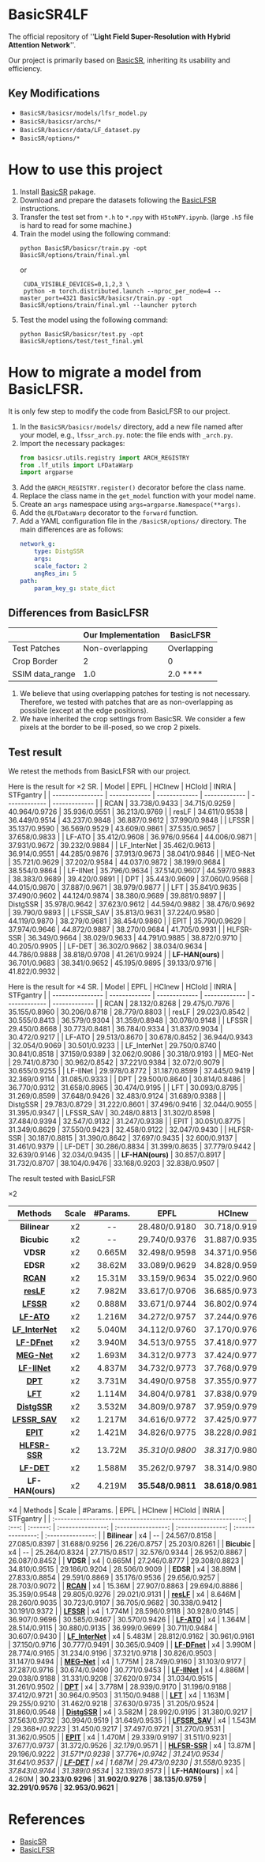 # BasicSR4LF

The official repository of ''**Light Field Super-Resolution with Hybrid Attention Network**''.

Our project is primarily based on [BasicSR](https://github.com/XPixelGroup/BasicSR/tree/master/basicsr), inheriting its usability and efficiency.

## Key Modifications
+ `BasicSR/basicsr/models/lfsr_model.py`
+ `BasicSR/basicsr/archs/*`
+ `BasicSR/basicsr/data/LF_dataset.py`
+ `BasicSR/options/*`





# How to use this project

1. Install [BasicSR](https://github.com/XPixelGroup/BasicSR/tree/master/basicsr) pakage.
2. Download and prepare the datasets following the [BasicLFSR](https://github.com/ZhengyuLiang24/BasicLFSR) instructions.
3. Transfer the test set from `*.h` to `*.npy` with `H5toNPY.ipynb`. (large `.h5` file is hard to read for some machine.)
4. Train the model using the following command:
   ```shell
   python BasicSR/basicsr/train.py -opt BasicSR/options/train/final.yml
   ``` 
   or
   ```shell
    CUDA_VISIBLE_DEVICES=0,1,2,3 \
    python -m torch.distributed.launch --nproc_per_node=4 --master_port=4321 BasicSR/basicsr/train.py -opt BasicSR/options/train/final.yml --launcher pytorch
   ```
5. Test the model using the following command:
   ```shell
   python BasicSR/basicsr/test.py -opt BasicSR/options/test/test_final.yml
   ```


# How to migrate a model from BasicLFSR.

It is only few step to modify the code from BasicLFSR to our project.

1. In the `BasicSR/basicsr/models/` directory, add a new file named after your model, e.g., `lfssr_arch.py`. note: the file ends with `_arch.py`.
2. Import the necessary packages:
    ```python
    from basicsr.utils.registry import ARCH_REGISTRY
    from .lf_utils import LFDataWarp
    import argparse
    ```
3. Add the `@ARCH_REGISTRY.register()` decorator before the class name.
4. Replace the class name in the `get_model` function with your model name.    
5. Create an `args` namespace using `args=argparse.Namespace(**args)`.
6. Add the `@LFDataWarp` decorator to the `forward` function.
7. Add a YAML configuration file in the `/BasicSR/options/` directory. The main differences are as follows:
    ```yml
    network_g:
        type: DistgSSR
        args:
        scale_factor: 2
        angRes_in: 5
    path:
        param_key_g: state_dict
    ```

## Differences from BasicLFSR
|                 | Our Implementation | BasicLFSR    |
| --------------- | ------------------ | ------------ |
| Test Patches    | Non-overlapping    | Overlapping  |
| Crop Border     | 2                  | 0            |
| SSIM data_range | 1.0                | 2.0     **** |

1. We believe that using overlapping patches for testing is not necessary. Therefore, we tested with patches that are as non-overlapping as possible (except at the edge positions).
2. We have inherited the crop settings from BasicSR. We consider a few pixels at the border to be ill-posed, so we crop 2 pixels.


## Test result
We retest the methods from BasicLFSR with our project.

Here is the result for $\times2$ SR.
| Model            | EPFL          | HCInew        | HCIold        | INRIA         | STFgantry     |
| ---------------- | ------------- | ------------- | ------------- | ------------- | ------------- |
| RCAN             | 33.738/0.9433 | 34.715/0.9259 | 40.964/0.9726 | 35.936/0.9551 | 36.213/0.9769 |
| resLF            | 34.611/0.9538 | 36.449/0.9514 | 43.237/0.9848 | 36.887/0.9612 | 37.990/0.9848 |
| LFSSR            | 35.137/0.9590 | 36.569/0.9529 | 43.609/0.9861 | 37.535/0.9657 | 37.658/0.9833 |
| LF-ATO           | 35.412/0.9608 | 36.976/0.9564 | 44.006/0.9871 | 37.931/0.9672 | 39.232/0.9884 |
| LF_InterNet      | 35.462/0.9613 | 36.914/0.9551 | 44.285/0.9876 | 37.913/0.9673 | 38.041/0.9846 |
| MEG-Net          | 35.721/0.9629 | 37.202/0.9584 | 44.037/0.9872 | 38.199/0.9684 | 38.554/0.9864 |
| LF-IINet         | 35.796/0.9634 | 37.514/0.9607 | 44.597/0.9883 | 38.383/0.9689 | 39.420/0.9891 |
| DPT              | 35.443/0.9609 | 37.060/0.9568 | 44.015/0.9870 | 37.887/0.9671 | 38.979/0.9877 |
| LFT              | 35.841/0.9635 | 37.490/0.9602 | 44.124/0.9874 | 38.380/0.9689 | 39.881/0.9897 |
| DistgSSR         | 35.978/0.9642 | 37.623/0.9612 | 44.594/0.9882 | 38.476/0.9692 | 39.790/0.9893 |
| LFSSR_SAV        | 35.813/0.9631 | 37.224/0.9580 | 44.119/0.9870 | 38.279/0.9681 | 38.454/0.9860 |
| EPIT             | 35.790/0.9629 | 37.974/0.9646 | 44.872/0.9887 | 38.270/0.9684 | 41.705/0.9931 |
| HLFSR-SSR        | 36.349/0.9664 | 38.029/0.9633 | 44.791/0.9885 | 38.872/0.9710 | 40.205/0.9905 |
| LF-DET           | 36.302/0.9662 | 38.034/0.9634 | 44.786/0.9888 | 38.818/0.9708 | 41.261/0.9924 |
| **LF-HAN(ours)** | 36.701/0.9683 | 38.341/0.9652 | 45.195/0.9895 | 39.133/0.9716 | 41.822/0.9932 |

Here is the result for $\times4$ SR.
| Model            | EPFL          | HCInew        | HCIold        | INRIA         | STFgantry     |
| ---------------- | ------------- | ------------- | ------------- | ------------- | ------------- |
| RCAN             | 28.132/0.8268 | 29.475/0.7976 | 35.155/0.8960 | 30.206/0.8718 | 28.779/0.8803 |
| resLF            | 29.023/0.8542 | 30.555/0.8413 | 36.579/0.9304 | 31.359/0.8948 | 30.076/0.9148 |
| LFSSR            | 29.450/0.8668 | 30.773/0.8481 | 36.784/0.9334 | 31.837/0.9034 | 30.472/0.9217 |
| LF-ATO           | 29.513/0.8670 | 30.678/0.8452 | 36.944/0.9343 | 32.054/0.9069 | 30.501/0.9233 |
| LF_InterNet      | 29.750/0.8740 | 30.841/0.8518 | 37.159/0.9389 | 32.062/0.9086 | 30.318/0.9193 |
| MEG-Net          | 29.741/0.8730 | 30.962/0.8542 | 37.221/0.9384 | 32.072/0.9079 | 30.655/0.9255 |
| LF-IINet         | 29.978/0.8772 | 31.187/0.8599 | 37.445/0.9419 | 32.369/0.9114 | 31.085/0.9333 |
| DPT              | 29.500/0.8640 | 30.814/0.8486 | 36.770/0.9312 | 31.658/0.8965 | 30.474/0.9195 |
| LFT              | 30.093/0.8795 | 31.269/0.8599 | 37.648/0.9426 | 32.483/0.9124 | 31.689/0.9388 |
| DistgSSR         | 29.783/0.8729 | 31.222/0.8601 | 37.496/0.9416 | 32.044/0.9055 | 31.395/0.9347 |
| LFSSR_SAV        | 30.248/0.8813 | 31.302/0.8598 | 37.484/0.9394 | 32.547/0.9132 | 31.247/0.9338 |
| EPIT             | 30.051/0.8775 | 31.349/0.8629 | 37.550/0.9423 | 32.458/0.9122 | 32.047/0.9430 |
| HLFSR-SSR        | 30.187/0.8815 | 31.390/0.8642 | 37.697/0.9435 | 32.600/0.9137 | 31.461/0.9379 |
| LF-DET           | 30.286/0.8834 | 31.399/0.8635 | 37.779/0.9442 | 32.639/0.9146 | 32.034/0.9435 |
| **LF-HAN(ours)** | 30.857/0.8917 | 31.732/0.8707 | 38.104/0.9476 | 33.168/0.9203 | 32.838/0.9507 |



The result tested with BasicLFSR

$\times 2$

|                            Methods                             | Scale | #Params. |       EPFL        |      HCInew       |      HCIold       |       INRIA       |      STFgantry      |
| :------------------------------------------------------------: | :---: | :------: | :---------------: | :---------------: | :---------------: | :---------------: | :-----------------: |
|                          **Bilinear**                          |  x2   |    --    |   28.480/0.9180   |   30.718/0.9192   |   36.243/0.9709   |   30.134/0.9455   |    29.577/0.9310    |
|                          **Bicubic**                           |  x2   |    --    |   29.740/0.9376   |   31.887/0.9356   |   37.686/0.9785   |   31.331/0.9577   |    31.063/0.9498    |
|                            **VDSR**                            |  x2   |  0.665M  |   32.498/0.9598   |   34.371/0.9561   |   40.606/0.9867   |   34.439/0.9741   |    35.541/0.9789    |
|                            **EDSR**                            |  x2   |  38.62M  |   33.089/0.9629   |   34.828/0.9592   |   41.014/0.9874   |   34.985/0.9764   |    36.296/0.9818    |
|         [**RCAN**](https://github.com/yulunzhang/RCAN)         |  x2   |  15.31M  |   33.159/0.9634   |   35.022/0.9603   |   41.125/0.9875   |   35.046/0.9769   |    36.670/0.9831    |
|          [**resLF**](https://github.com/shuozh/resLF)          |  x2   |  7.982M  |   33.617/0.9706   |   36.685/0.9739   |   43.422/0.9932   |   35.395/0.9804   |    38.354/0.9904    |
|  [**LFSSR**](https://github.com/jingjin25/LFSSR-SAS-PyTorch)   |  x2   |  0.888M  |   33.671/0.9744   |   36.802/0.9749   |   43.811/0.9938   |   35.279/0.9832   |    37.944/0.9898    |
|      [**LF-ATO**](https://github.com/jingjin25/LFSSR-ATO)      |  x2   |  1.216M  |   34.272/0.9757   |   37.244/0.9767   |   44.205/0.9942   |   36.170/0.9842   |    39.636/0.9929    |
| [**LF_InterNet**](https://github.com/YingqianWang/LF-InterNet) |  x2   |  5.040M  |   34.112/0.9760   |   37.170/0.9763   |   44.573/0.9946   |   35.829/0.9843   |    38.435/0.9909    |
|    [**LF-DFnet**](https://github.com/YingqianWang/LF-DFnet)    |  x2   |  3.940M  |   34.513/0.9755   |   37.418/0.9773   |   44.198/0.9941   |   36.416/0.9840   |    39.427/0.9926    |
|        [**MEG-Net**](https://github.com/shuozh/MEG-Net)        |  x2   |  1.693M  |   34.312/0.9773   |   37.424/0.9777   |   44.097/0.9942   |   36.103/0.9849   |    38.767/0.9915    |
|    [**LF-IINet**](https://github.com/GaoshengLiu/LF-IINet)     |  x2   |  4.837M  |   34.732/0.9773   |   37.768/0.9790   |   44.852/0.9948   |   36.566/0.9853   |    39.894/0.9936    |
|          [**DPT**](https://github.com/BITszwang/DPT)           |  x2   |  3.731M  |   34.490/0.9758   |   37.355/0.9771   |   44.302/0.9943   |   36.409/0.9843   |    39.429/0.9926    |
|        [**LFT**](https://github.com/ZhengyuLiang24/LFT)        |  x2   |  1.114M  |   34.804/0.9781   |   37.838/0.9791   |   44.522/0.9945   |   36.594/0.9855   |    40.510/0.9941    |
|    [**DistgSSR**](https://github.com/YingqianWang/DistgSSR)    |  x2   |  3.532M  |   34.809/0.9787   |   37.959/0.9796   |   44.943/0.9949   |   36.586/0.9859   |    40.404/0.9942    |
|   [**LFSSR_SAV**](https://github.com/Joechann0831/SAV_conv)    |  x2   |  1.217M  |   34.616/0.9772   |   37.425/0.9776   |   44.216/0.9942   |   36.364/0.9849   |    38.689/0.9914    |
|       [**EPIT**](https://github.com/ZhengyuLiang24/EPIT)       |  x2   |  1.421M  |   34.826/0.9775   |  38.228/*0.9810*  |  *45.075*/0.9949  |   36.672/0.9853   | **42.166**/*0.9957* |
|    [**HLFSR-SSR**](https://github.com/duongvinh/HLFSR-SSR)     |  x2   |  13.72M  | *35.310*/*0.9800* |  *38.317*/0.9807  |  44.978/*0.9950*  | *37.060*/*0.9867* |    40.849/0.9947    |
|         [**LF-DET**](https://github.com/Congrx/LF-DET)         |  x2   |  1.588M  |   35.262/0.9797   |   38.314/0.9807   |  44.986/*0.9950*  |   36.949/0.9864   |    41.762/0.9955    |
|                        **LF-HAN(ours)**                        |  x2   |  4.219M  | **35.548/0.9811** | **38.618/0.9815** | **45.319/0.9954** | **37.146/0.9869** | *42.119*/**0.9958** |

$\times4$
|                            Methods                             | Scale | #Params. |       EPFL        |       HCInew       |      HCIold       |       INRIA       |     STFgantry     |
| :------------------------------------------------------------: | :---: | :------: | :---------------: | :----------------: | :---------------: | :---------------: | :---------------: |
|                          **Bilinear**                          |  x4   |    --    |   24.567/0.8158   |   27.085/0.8397    |   31.688/0.9256   |   26.226/0.8757   |   25.203/0.8261   |
|                          **Bicubic**                           |  x4   |    --    |   25.264/0.8324   |   27.715/0.8517    |   32.576/0.9344   |   26.952/0.8867   |   26.087/0.8452   |
|                            **VDSR**                            |  x4   |  0.665M  |   27.246/0.8777   |   29.308/0.8823    |   34.810/0.9515   |   29.186/0.9204   |   28.506/0.9009   |
|                            **EDSR**                            |  x4   |  38.89M  |   27.833/0.8854   |   29.591/0.8869    |   35.176/0.9536   |   29.656/0.9257   |   28.703/0.9072   |
|         [**RCAN**](https://github.com/yulunzhang/RCAN)         |  x4   |  15.36M  |   27.907/0.8863   |   29.694/0.8886    |   35.359/0.9548   |   29.805/0.9276   |   29.021/0.9131   |
|          [**resLF**](https://github.com/shuozh/resLF)          |  x4   |  8.646M  |   28.260/0.9035   |   30.723/0.9107    |   36.705/0.9682   |   30.338/0.9412   |   30.191/0.9372   |
|  [**LFSSR**](https://github.com/jingjin25/LFSSR-SAS-PyTorch)   |  x4   |  1.774M  |   28.596/0.9118   |   30.928/0.9145    |   36.907/0.9696   |   30.585/0.9467   |   30.570/0.9426   |
|      [**LF-ATO**](https://github.com/jingjin25/LFSSR-ATO)      |  x4   |  1.364M  |   28.514/0.9115   |   30.880/0.9135    |   36.999/0.9699   |   30.711/0.9484   |   30.607/0.9430   |
| [**LF_InterNet**](https://github.com/YingqianWang/LF-InterNet) |  x4   |  5.483M  |   28.812/0.9162   |   30.961/0.9161    |   37.150/0.9716   |   30.777/0.9491   |   30.365/0.9409   |
|    [**LF-DFnet**](https://github.com/YingqianWang/LF-DFnet)    |  x4   |  3.990M  |   28.774/0.9165   |   31.234/0.9196    |   37.321/0.9718   |   30.826/0.9503   |   31.147/0.9494   |
|        [**MEG-Net**](https://github.com/shuozh/MEG-Net)        |  x4   |  1.775M  |   28.749/0.9160   |   31.103/0.9177    |   37.287/0.9716   |   30.674/0.9490   |   30.771/0.9453   |
|    [**LF-IINet**](https://github.com/GaoshengLiu/LF-IINet)     |  x4   |  4.886M  |   29.038/0.9188   |   31.331/0.9208    |   37.620/0.9734   |   31.034/0.9515   |   31.261/0.9502   |
|          [**DPT**](https://github.com/BITszwang/DPT)           |  x4   |  3.778M  |   28.939/0.9170   |   31.196/0.9188    |   37.412/0.9721   |   30.964/0.9503   |   31.150/0.9488   |
|        [**LFT**](https://github.com/ZhengyuLiang24/LFT)        |  x4   |  1.163M  |   29.255/0.9210   |   31.462/0.9218    |   37.630/0.9735   |   31.205/0.9524   |   31.860/0.9548   |
|    [**DistgSSR**](https://github.com/YingqianWang/DistgSSR)    |  x4   |  3.582M  |   28.992/0.9195   |   31.380/0.9217    |   37.563/0.9732   |   30.994/0.9519   |   31.649/0.9535   |
|   [**LFSSR_SAV**](https://github.com/Joechann0831/SAV_conv)    |  x4   |  1.543M  | 29.368*/*0.9223*  |   31.450/0.9217    |   37.497/0.9721   |   31.270/0.9531   |   31.362/0.9505   |
|       [**EPIT**](https://github.com/ZhengyuLiang24/EPIT)       |  x4   |  1.470M  |   29.339/0.9197   |   31.511/0.9231    |   37.677/0.9737   |   31.372/0.9526   |  *32.179*/0.9571  |
|    [**HLFSR-SSR**](https://github.com/duongvinh/HLFSR-SSR)     |  x4   |  13.87M  |   29.196/0.9222   | *31.571**/*0.9238* |  37.776*/*0.9742  |  31.241/*0.9534*  |   31.641/0.9537   |
|         [**LF-DET**](https://github.com/Congrx/LF-DET)         |  x4   |  1.687M  |  *29.473*/0.9230  |   31.558*/0.9235   | *37.843*/*0.9744* | *31.389*/*0.9534* |  32.139/*0.9573*  |
|                        **LF-HAN(ours)**                        |  x4   |  4.260M  | **30.233/0.9296** | **31.902/0.9276**  | **38.135/0.9759** | **32.291/0.9576** | **32.953/0.9621** |



# References

+ [BasicSR](https://github.com/XPixelGroup/BasicSR/tree/master/basicsr)
+ [BasicLFSR](https://github.com/ZhengyuLiang24/BasicLFSR)